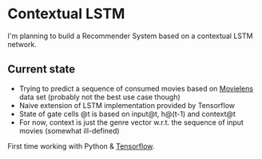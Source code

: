 # Contextual LSTM
I'm planning to build a Recommender System based on a contextual LSTM network. 

## Current state

* Trying to predict a sequence of consumed movies based on [Movielens](http://grouplens.org/datasets/movielens/) data set (probably not the best use case though)
* Naive extension of LSTM implementation provided by Tensorflow
* State of gate cells \@t is based on input\@t, h\@(t-1) and context\@t
* For now, context is just the genre vector w.r.t. the sequence of input movies (somewhat ill-defined) 

First time working with Python & [Tensorflow](http://www.tensorflow.org/).
